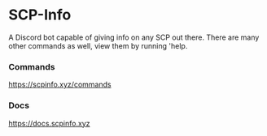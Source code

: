 # SCP-Info
A Discord bot capable of giving info on any SCP out there. There are many other commands as well, view them by running 'help.

### Commands

https://scpinfo.xyz/commands

### Docs

https://docs.scpinfo.xyz

